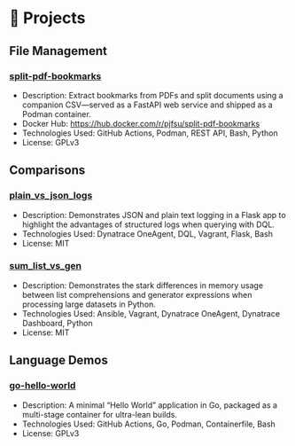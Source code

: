 # 📁 Projects

## File Management
### [split-pdf-bookmarks](https://github.com/pjfsu/split-pdf-bookmarks)
- Description: Extract bookmarks from PDFs and split documents using a companion CSV—served as a FastAPI web service and shipped as a Podman container.
- Docker Hub: https://hub.docker.com/r/pjfsu/split-pdf-bookmarks
- Technologies Used: GitHub Actions, Podman, REST API, Bash, Python
- License: GPLv3

## Comparisons
### [plain_vs_json_logs](https://github.com/pjfsu/plain_vs_json_logs)
- Description: Demonstrates JSON and plain text logging in a Flask app to highlight the advantages of structured logs when querying with DQL.
- Technologies Used: Dynatrace OneAgent, DQL, Vagrant, Flask, Bash
- License: MIT

### [sum_list_vs_gen](https://github.com/pjfsu/sum_list_vs_gen)
- Description: Demonstrates the stark differences in memory usage between list comprehensions and generator expressions when processing large datasets in Python.
- Technologies Used: Ansible, Vagrant, Dynatrace OneAgent, Dynatrace Dashboard, Python
- License: MIT

## Language Demos
### [go-hello-world](https://github.com/pjfsu/go-hello-world)
- Description: A minimal “Hello World” application in Go, packaged as a multi-stage container for ultra-lean builds.
- Technologies Used: GitHub Actions, Go, Podman, Containerfile, Bash
- License: GPLv3
